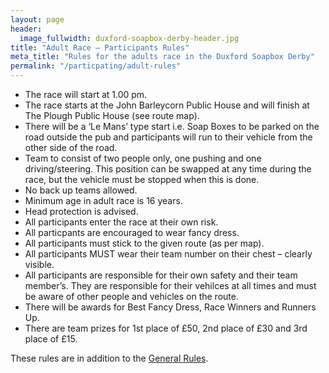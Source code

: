 ```yaml
---
layout: page
header:
  image_fullwidth: duxford-soapbox-derby-header.jpg
title: "Adult Race – Participants Rules"
meta_title: "Rules for the adults race in the Duxford Soapbox Derby"
permalink: "/particpating/adult-rules"
---
```


* The race will start at 1.00 pm.
* The race starts at the John Barleycorn Public House and will finish at The Plough Public House (see route map).
* There will be a ‘Le Mans’ type start i.e. Soap Boxes to be parked on the road outside the pub and participants will run to their vehicle from the other side of the road.
* Team to consist of two people only,  one pushing and one driving/steering. This position can be swapped at any time during the race, but the vehicle must be stopped when this is done.
* No back up teams allowed.
* Minimum age in adult race is 16 years.
* Head protection is advised.
* All participants enter the race at their own risk.
* All particpants are encouraged to wear fancy dress.
* All participants must stick to the given route (as per map).
* All participants MUST wear their team number on their chest – clearly visible.
* All participants are responsible for their own safety and their team member’s. They are responsible for their vehilces at all times and must be aware of other people and vehicles on the route.
* There will be awards for Best Fancy Dress, Race Winners and Runners Up.
* There are team prizes for 1st place of £50, 2nd place of £30 and 3rd place of £15.

These rules are in addition to the [General Rules][1].

[1]: /particpating/rules